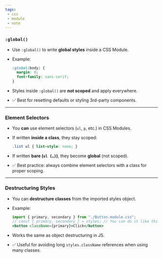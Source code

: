 ```yaml
---
tags: 
 - css
 - module 
 - note
---
```


### `:global()`

- Use `:global()` to write **global styles** inside a CSS Module.
    
- Example:
    
    ```css
    :global(body) {
      margin: 0;
      font-family: sans-serif;
    }
    ```
    
- Styles inside `:global()` are **not scoped** and apply everywhere.
    
- ✅ Best for resetting defaults or styling 3rd-party components.

---

### Element Selectors

- You **can** use element selectors (`ul`, `p`, etc.) in CSS Modules.
    
- If written **inside a class**, they stay scoped:
    
    ```css
    .list ul { list-style: none; }
    ```
    
- If written **bare (`ul {…}`)**, they become **global** (not scoped).
    
- ✅ Best practice: always combine element selectors with a class for proper scoping.

---

### Destructuring Styles

- You can **destructure classes** from the imported styles object.
    
- Example:
    
    ```jsx
    import { primary, secondary } from "./Button.module.css";
    // const { primary, secondary } = styles; // You can do it like this also
    <button className={primary}>Click</button>
    ```
    
- Works the same as object destructuring in JS.
    
- ✅ Useful for avoiding long `styles.className` references when using many classes.